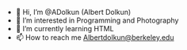 - 👋 Hi, I’m @ADolkun (Albert Dolkun)
- 👀 I’m interested in Programming and Photography
- 🌱 I’m currently learning HTML
- 📫 How to reach me Albertdolkun@berkeley.edu

<!---
AlbertDolkun/AlbertDolkun is a ✨ special ✨ repository because its `README.md` (this file) appears on your GitHub profile.
You can click the Preview link to take a look at your changes.
--->
